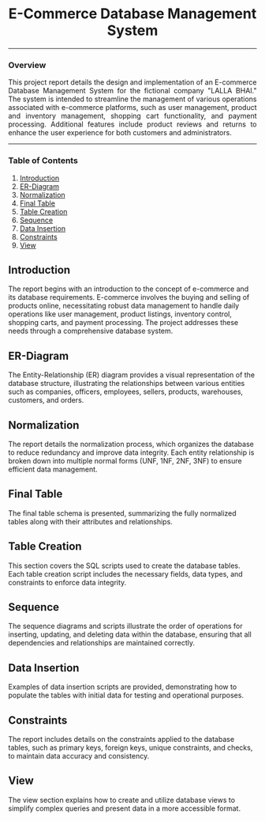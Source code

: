 <h1 align = center> E-Commerce Database Management System </h1>

---

### Overview

<p align=justify>This project report details the design and implementation of an E-commerce Database Management System for the fictional company "LALLA BHAI." The system is intended to streamline the management of various operations associated with e-commerce platforms, such as user management, product and inventory management, shopping cart functionality, and payment processing. Additional features include product reviews and returns to enhance the user experience for both customers and administrators.</p>

---

### Table of Contents

1. [Introduction](https://chatgpt.com/c/17787537-d3f9-40c5-9d56-ca6f49bfd0c0#introduction)
2. [ER-Diagram](https://chatgpt.com/c/17787537-d3f9-40c5-9d56-ca6f49bfd0c0#er-diagram)
3. [Normalization](https://chatgpt.com/c/17787537-d3f9-40c5-9d56-ca6f49bfd0c0#normalization)
4. [Final Table](https://chatgpt.com/c/17787537-d3f9-40c5-9d56-ca6f49bfd0c0#final-table)
5. [Table Creation](https://chatgpt.com/c/17787537-d3f9-40c5-9d56-ca6f49bfd0c0#table-creation)
6. [Sequence](https://chatgpt.com/c/17787537-d3f9-40c5-9d56-ca6f49bfd0c0#sequence)
7. [Data Insertion](https://chatgpt.com/c/17787537-d3f9-40c5-9d56-ca6f49bfd0c0#data-insertion)
8. [Constraints](https://chatgpt.com/c/17787537-d3f9-40c5-9d56-ca6f49bfd0c0#constraints)
9. [View](https://chatgpt.com/c/17787537-d3f9-40c5-9d56-ca6f49bfd0c0#view)


## Introduction

The report begins with an introduction to the concept of e-commerce and its database requirements. E-commerce involves the buying and selling of products online, necessitating robust data management to handle daily operations like user management, product listings, inventory control, shopping carts, and payment processing. The project addresses these needs through a comprehensive database system.

## ER-Diagram

The Entity-Relationship (ER) diagram provides a visual representation of the database structure, illustrating the relationships between various entities such as companies, officers, employees, sellers, products, warehouses, customers, and orders.

## Normalization

The report details the normalization process, which organizes the database to reduce redundancy and improve data integrity. Each entity relationship is broken down into multiple normal forms (UNF, 1NF, 2NF, 3NF) to ensure efficient data management.

## Final Table

The final table schema is presented, summarizing the fully normalized tables along with their attributes and relationships.

## Table Creation

This section covers the SQL scripts used to create the database tables. Each table creation script includes the necessary fields, data types, and constraints to enforce data integrity.

## Sequence

The sequence diagrams and scripts illustrate the order of operations for inserting, updating, and deleting data within the database, ensuring that all dependencies and relationships are maintained correctly.

## Data Insertion

Examples of data insertion scripts are provided, demonstrating how to populate the tables with initial data for testing and operational purposes.

## Constraints

The report includes details on the constraints applied to the database tables, such as primary keys, foreign keys, unique constraints, and checks, to maintain data accuracy and consistency.

## View

The view section explains how to create and utilize database views to simplify complex queries and present data in a more accessible format.
